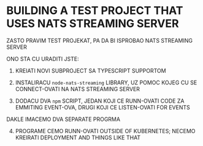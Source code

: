 # BUILDING A TEST PROJECT THAT USES NATS STREAMING SERVER

ZASTO PRAVIM TEST PROJEKAT, PA DA BI ISPROBAO NATS STREAMING SERVER

ONO STA CU URADITI JSTE:

1. KREIATI NOVI SUBPROJECT SA TYPESCRIPT SUPPORTOM

2. INSTALIRACU `node-nats-streaming` LIBRARY, UZ POMOC KOJEG CU SE CONNECT-OVATI NA NATS STREAMING SERVER

3. DODACU DVA `npm` SCRIPT, JEDAN KOJI CE RUNN-OVATI CODE ZA EMMITING EVENT-OVA, DRUGI KOJI CE LISTEN-OVATI FOR EVENTS

DAKLE IMACEMO DVA SEPARATE PROGRMA

4. PROGRAME CEMO RUNN-OVATI OUTSIDE OF KUBERNETES; NECEMO KREIRATI DEPLOYMENT AND THINGS LIKE THAT
